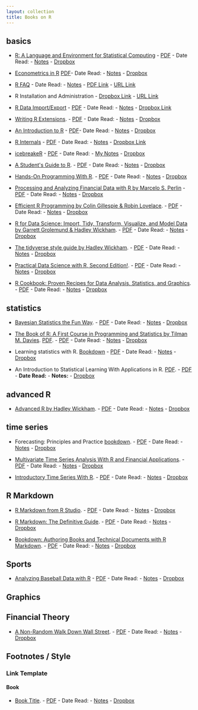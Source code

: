 ```yaml
---
layout: collection
title: Books on R
---
```


## basics
- [R: A Language and Environment for Statistical Computing](https://cran.r-project.org/doc/manuals/fullrefman.pdf) - [PDF](https://cran.r-project.org/doc/manuals/fullrefman.pdf) - Date Read: -  [Notes]() - [Dropbox](https://www.dropbox.com/s/ogx1xjl4703g1y2/R_A%20Language%20and%20Environment%20for%20Statistical%20Computing.pdf?dl=0)

- [Econometrics in R](https://cran.r-project.org/doc/contrib/Farnsworth-EconometricsInR.pdf) [PDF](https://cran.r-project.org/doc/contrib/Farnsworth-EconometricsInR.pdf)- Date Read: -  [Notes]() - [Dropbox](https://www.dropbox.com/s/kt6mmluuh6va906/Farnsworth-EconometricsInR.pdf?dl=0)

- [R FAQ](https://cran.r-project.org/doc/manuals/R-FAQ.html) - Date Read: - [Notes]() - [PDF Link](https://www.dropbox.com/s/g2hpoaddgyhbiev/R%20FAQ.pdf?dl=0) - [URL Link](https://cran.r-project.org/doc/manuals/R-FAQ.html)

- R Installation and Administration - [Dropbox Link](https://www.dropbox.com/s/y76p9497fjvlbu0/R%20Installation%20and%20Administration.pdf?dl=0) - [URL Link](https://cran.r-project.org/doc/manuals/R-admin.html)

- [R Data Import/Export](https://cran.r-project.org/doc/manuals/R-data.html) - [PDF](https://cran.r-project.org/doc/manuals/R-data.pdf) - Date Read: - [Notes]() - [Dropbox Link](https://www.dropbox.com/s/4h7j6ncn3kxthp9/R%20Data%20Import%3AExport.pdf?dl=0) 

- [Writing R Extensions](https://cran.r-project.org/doc/manuals/R-data.pdf). - [PDF]() - Date Read: -  [Notes]() - [Dropbox]()

- [An Introduction to R](https://cran.r-project.org/doc/manuals/R-intro.html) - [PDF]()- Date Read: - [Notes]() - [Dropbox](https://www.dropbox.com/s/agxo539mdo9xojb/An%20Introduction%20to%20R.pdf?dl=0)

- [R Internals](https://cran.r-project.org/doc/manuals/R-ints.html) - [PDF]() - Date Read: - [Notes]() - [Dropbox Link](https://www.dropbox.com/s/ybkno0t7zklwde7/R%20Internals.pdf?dl=0) 

- [icebreakeR](https://cran.r-project.org/doc/contrib/Robinson-icebreaker.pdf) - [PDF](https://cran.r-project.org/doc/contrib/Robinson-icebreaker.pdf) - Date Read: - [My Notes]() - [Dropbox](https://www.dropbox.com/s/ljgyo9d8t4rju9h/Robinson-icebreaker.pdf?dl=0)

- [A Student's Guide to R](https://cran.r-project.org/doc/contrib/Horton+Pruim+Kaplan_MOSAIC-StudentGuide.pdf). - [PDF](https://cran.r-project.org/doc/contrib/Horton+Pruim+Kaplan_MOSAIC-StudentGuide.pdf) - Date Read: -  [Notes]() - [Dropbox](https://www.dropbox.com/s/htsebghs1ctnup7/A%20Students%20Guide%20to%20R.pdf?dl=0)

- [Hands-On Programming With R](https://rstudio-education.github.io/hopr/). - [PDF](https://d1b10bmlvqabco.cloudfront.net/attach/ighbo26t3ua52t/igp9099yy4v10/igz7vp4w5su9/OReilly_HandsOn_Programming_with_R_2014.pdf) - Date Read: -  [Notes]() - [Dropbox](https://www.dropbox.com/s/nxbq8c4e7xqbn60/Hands-On%20Programming%20with%20R.pdf?dl=0)

- [Processing and Analyzing Financial Data with R by Marcelo S. Perlin](https://www.msperlin.com/pafdR/) - [PDF]() - Date Read: -  [Notes]() - [Dropbox]()

- [Efficient R Programming by Colin Gillespie & Robin Lovelace](https://bookdown.org/csgillespie/efficientR/introduction.html#prerequisites).   - [PDF](https://englianhu.files.wordpress.com/2018/10/efficient-r-programming.pdf) - Date Read: -  [Notes]() - [Dropbox](https://www.dropbox.com/s/cnsrcgfjb60c1gu/Efficient%20R%20Programming%20A%20Practical%20Guide%20to%20Smarter%20Programming%20by%20Colin%20Gillespie%20Robin%20Lovelace%20%28z-lib.org%29.pdf?dl=0)

- [R for Data Science: Import, Tidy, Transform, Visualize, and Model Data by Garrett Grolemund & Hadley Wickham](https://r4ds.had.co.nz/).   - [PDF](https://www.jstatsoft.org/article/view/v077b01/v77b01.pdf) - Date Read: -  [Notes]() - [Dropbox](https://www.dropbox.com/s/8fw8iv04a2akk1c/R%20for%20Data%20Science%20Import%2C%20Tidy%2C%20Transform%2C%20Visualize%2C%20and%20Model%20Data.pdf?dl=0)

- [The tidyverse style guide by Hadley Wickham](https://style.tidyverse.org/).   - [PDF](https://style.tidyverse.org/_main.pdf) - Date Read: -  [Notes]() - [Dropbox](https://www.dropbox.com/s/vzabzpxqaneu557/The%20Tidyverse%20Style%20Guide.pdf?dl=0)

- [Practical Data Science with R, Second Edition!](https://livebook.manning.com/book/practical-data-science-with-r-second-edition/welcome/v-6/).   - [PDF](http://1.droppdf.com/files/EyDuc/manning-practical-data-science-with-r-2014.pdf) - Date Read: -  [Notes]() - [Dropbox](https://www.dropbox.com/s/yxhi2x72lw6r215/Practical%20Data%20Science%20with%20R.pdf?dl=0)

- [R Cookbook: Proven Recipes for Data Analysis, Statistics, and Graphics](). - [PDF](http://phylab.fudan.edu.cn/lib/exe/fetch.php?media=home:whyx:proj:r.cookbook.pdf) - Date Read: -  [Notes]() - [Dropbox](https://www.dropbox.com/s/qmhvno57kzf6cc0/r.cookbook.pdf?dl=0)

## statistics
- [Bayesian Statistics the Fun Way](https://nostarch.com/learnbayes).   - [PDF]() - Date Read: -  [Notes]() - [Dropbox]()

- [The Book of R: A First Course in Programming and Statistics by Tilman M. Davies](https://nostarch.com/bookofr). [PDF](https://web.itu.edu.tr/~tokerem/The_Book_of_R.pdf).   - [PDF]() - Date Read: -  [Notes]() - [Dropbox](https://www.dropbox.com/s/quspig1j4npkjzn/The_Book_of_R.pdf?dl=0)

- Learning statistics with R.  [Bookdown](https://learningstatisticswithr.com/book/) - [PDF]() - Date Read: -  [Notes]() - [Dropbox]()

- An Introduction to Statistical Learning With Applications in R. [PDF](https://faculty.marshall.usc.edu/gareth-james/ISL/ISLR%20Seventh%20Printing.pdf).  - [PDF]() - **Date Read:**  - **Notes:** - [Dropbox](https://www.dropbox.com/s/uf5i1hcwyay8e8y/An%20Introduction%20to%20Statistical%20Learning%20Gareth%20James%20Daniela%20Witten%20Trevor%20Hastie%20Robert%20Tibshirani%20with%20Applications%20in%20R.pdf?dl=0)

## advanced R
- [Advanced R by Hadley Wickham](https://adv-r.hadley.nz/). - [PDF](https://englianhu.files.wordpress.com/2016/05/advanced-r.pdf) - Date Read: -  [Notes]() - [Dropbox](https://www.dropbox.com/s/lme6dggr6fgwn0g/advanced-r.pdf?dl=0)

## time series
- Forecasting: Principles and Practice [bookdown](https://otexts.com/fpp3/).   - [PDF]() - Date Read: -  [Notes]() - [Dropbox]()

- [Multivariate Time Series Analysis With R and Financial Applications](https://www.wiley.com/en-us/Multivariate+Time+Series+Analysis%3A+With+R+and+Financial+Applications-p-9781118617908). - [PDF]() - Date Read: -  [Notes]() - [Dropbox](https://www.dropbox.com/s/ifomfi9jfdveoiy/Multivariate%20Time%20Series%20Analysis%20With%20R%20and%20Financial%20Applications%20by%20Ruey%20S.%20Tsay%20%28z-lib.org%29.pdf?dl=0)

- [Introductory Time Series With R](https://link.springer.com/book/10.1007/978-0-387-88698-5). - [PDF](https://www.researchgate.net/publication/221936126_Introductory_Time_Series_With_R) - Date Read: -  [Notes]() - [Dropbox]()

## R Markdown
- [R Markdown from R Studio](https://rmarkdown.rstudio.com/lesson-1.html).   - [PDF]() - Date Read: -  [Notes]() - [Dropbox]()

- [R Markdown: The Definitive Guide](https://bookdown.org/yihui/rmarkdown/).   - [PDF]() - Date Read: -  [Notes]() - [Dropbox]()

- [Bookdown: Authoring Books and Technical Documents with R Markdown](https://bookdown.org/yihui/bookdown/). - [PDF](https://bookdown.org/yihui/bookdown/bookdown.pdf) - Date Read: -  [Notes]() - [Dropbox](https://www.dropbox.com/s/3sm5j0wq3vs9m08/bookdown.pdf?dl=0)

## Sports

- [Analyzing Baseball Data with R](https://baseballwithr.wordpress.com/) - [PDF](http://rgonzo.us/shiny/books/Baseball.pdf) - Date Read:  - [Notes]() - [Dropbox](https://www.dropbox.com/s/szyiwnxdv9dx3zf/Analyzing%20Baseball%20Data%20with%20R%20by%20Max%20Marchi%2C%20Jim%20Albert%20%28z-lib.org%29.pdf?dl=0)

## Graphics

## Financial Theory

- [A Non-Random Walk Down Wall Street](https://press.princeton.edu/books/paperback/9780691092560/a-non-random-walk-down-wall-street). - [PDF](http://kadamaee.ir/payesh/books-tank/17/Lo%20&%20MacKinlay%20-%20A%20Non-Random%20Walk%20Down%20Wall%20Street%20(1999).pdf) - Date Read: -  [Notes]() - [Dropbox](https://www.dropbox.com/s/u8c9ar27a2552dv/Lo%20%26%20MacKinlay%20-%20A%20Non-Random%20Walk%20Down%20Wall%20Street%20%281999%29.pdf?dl=0)

## Footnotes / Style

### Link Template

#### Book
- [Book Title](Link). - [PDF]() - Date Read: -  [Notes]() - [Dropbox]()
